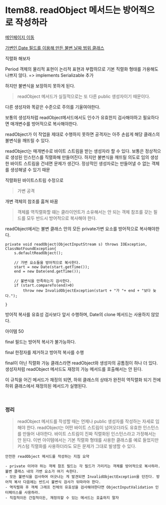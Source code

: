 # Item88. readObject 메서드는 방어적으로 작성하라

[메인페이지 이동](../README.md)

[가변인 Date 필드를 이용해 만든 불변 날짜 범위 클래스](./java/Period.java)

직렬화 해보자 

Period 객체의 물리적 표현이 논리적 표현과 부합하므로 기본 직렬화 형태를 가용해도 나쁘지 않다.
=> implements Serializable 추가

하지만 불변식을 보장하지 못하게 된다.

> readObject 메서드가 실질적으로는 또 다른 public 생성자이기 때문이다.

다른 생성자와 똑같은 수준으로 주의를 기울여야한다.

보통의 생성자처럼 readObject메서드에서도 인수가 유효한지 검사해야하고 필요하다면 매개변수를 방어적으로 복사해야한다.

readObject가 이 작업을 제대로 수행하지 못하면 공격자는 아주 손쉽게 해당 클래스의 불변식을 깨뜨릴 수 있다.

readObject는 매개변수로 바이트 스트림을 받는 생성자라 할 수 있다.
보통은 정상적으로 생성된 인스턴스를 직렬화해 만들어진다.
하지만 불변식을 깨뜨릴 의도로 임의 생성한 바이트 스트림을 건네면 문제가 생긴다. 정상적인 생성자로는 만들어낼 수 없는 객체를 생성해낼 수 있기 때문

직렬화된 바이트스트림 수정으로 



> 가변 공격

개변 객체의 참조를 훔쳐 바꿈

> 객체를 역직렬화할 떄는 클라이언트가 소유해서는 안 되는 객체 참조를 갖는 필드를 모두 반드시 방어적으로 복사해야 한다.

readObject에서는 불변 클래스 안의 모든 private가변 요소를 방어적으로 복사해야한다.
```
private void readObject(ObjectInputStream s) throws IOException, ClassNotFoundException{
    s.defaultReadObject();

    // 가변 요소들을 방어적으로 복사한다.
    start = new Date(start.getTime());
    end = new Date(end.getTime());

    // 불변식을 만족하는지 검사한다.
    if (start.compareTo(end)>0)
        throw new InvalidObjectException(start + "가 "+ end + "보다 늦다.");

}

```

방어적 복사를 유효성 검사보다 앞서 수행하며, Date의 clone 메서드는 사용하지 않았다.

아이템 50

final 필드는 방어적 복사가 불가능하다.

final 한정자를 제거하고 방어적 복사를 수행

final이 아닌 직렬화 가능 클래스라면 readObject와 생성자의 공톰점이 하나 더 있다.
생성자처럼 readObject 메서드도 재정의 가능 메서드를 호출해서는 안 된다.

이 규칙을 어긴 메서드가 재정의 되면, 하위 클래스의 상태가 완전히 역직렬화 되기 전에 하위 클래스에서 재정의된 메서드가 실행된다.


</br>

### 정리

> readObject 메서드를 작성할 때는 언제나 public 생성자를 작성하는 자세로 임해야 한다. readObject는 어떤 바이트 스트림이 넘어오더라도 유효한 인스턴스를 만들어 내야한다. 바이트 스트림이 진짜 직렬화된 인스턴스라고 가정해서는 안 된다. 이번 아이템에서는 기본 직렬화 형태를 사용한 클래스를 예로 들었지만 커스텀 직렬화를 사용하더라도 모든 문제가 그대로 발생할 수 있다.
```
안전한 readObject 메서드를 작성하는 지침 요약

- private 이어야 하는 객체 참조 필드는 각 필드가 가리키는 객체를 방어적으로 복사하라. 불변 클래스 내의 가변 요소가 여기 속한다.
- 모든 불변식을 검사하여 어긋나는 게 발견되면 InvalidObjectException을 던진다. 방어적 복사 다음에는 반드시 불변식 검사가 뒤따라야 한다.
- 역직렬화 후 객체 그래프 전체의 유효성을 검사해야한다면 ObjectInputValidation 인터페이스를 사용하라.
- 직접적이든 간접적이든, 재정의할 수 있는 메서드는 호출하지 말자
```